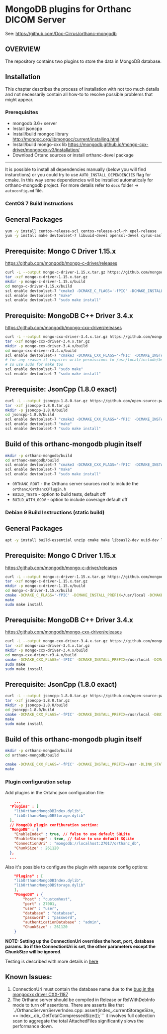 # MongoDB plugins for Orthanc DICOM Server

See: https://github.com/Doc-Cirrus/orthanc-mongodb

## OVERVIEW
The repository contains two plugins to store the data in MongoDB database.

## Installation

This chapter describes the process of installation with not too much details and not necessarily contain all how-to to resolve possible problems that might appear.

### Prerequisites
- mongodb 3.6+ server 
- Install jsoncpp
- Install/build mongoc library http://mongoc.org/libmongoc/current/installing.html
- Install/build mongo-cxx lib https://mongodb.github.io/mongo-cxx-driver/mongocxx-v3/installation/
- Download Ortanc sources or install orthanc-devel package

---
It is possible to install all dependencies manually (below you will find insturctions) or you could try to use ```AUTO_INSTALL_DEPENDENCIES``` flag for cmake. In this way some dependencies will be installed automaticaly for orthanc-mongodb project. For more details refer to ```docs``` folder -> ```autoconfig.md``` file.

### CentOS 7 Build Instructions

## General Packages
```bash
yum -y install centos-release-scl centos-release-scl-rh epel-release
yum -y install make devtoolset-7 libuuid-devel openssl-devel cyrus-sasl-devel cmake3 zlib-devel
```

## Prerequisite: Mongo C Driver 1.15.x
https://github.com/mongodb/mongo-c-driver/releases
```bash
curl -L --output mongo-c-driver-1.15.x.tar.gz https://github.com/mongodb/mongo-c-driver/archive/1.15.x.tar.gz
tar -xzf mongo-c-driver-1.15.x.tar.gz
mkdir -p mongo-c-driver-1.15.x/build
cd mongo-c-driver-1.15.x/build
scl enable devtoolset-7 "cmake3 -DCMAKE_C_FLAGS='-fPIC' -DCMAKE_INSTALL_PREFIX=/usr/local -DCMAKE_BUILD_TYPE=Release -DENABLE_AUTOMATIC_INIT_AND_CLEANUP=OFF .."
scl enable devtoolset-7 "make"
scl enable devtoolset-7 "sudo make install"
```

## Prerequisite: MongoDB C++ Driver 3.4.x
https://github.com/mongodb/mongo-cxx-driver/releases
```bash
curl -L --output mongo-cxx-driver-3.4.x.tar.gz https://github.com/mongodb/mongo-cxx-driver/archive/3.4.x.tar.gz
tar -xzf mongo-cxx-driver-3.4.x.tar.gz
mkdir -p mongo-cxx-driver-3.4.x/build
cd mongo-cxx-driver-r3.4.x/build
scl enable devtoolset-7 "cmake3 -DCMAKE_CXX_FLAGS='-fPIC' -DCMAKE_INSTALL_PREFIX=/usr/local -DCMAKE_BUILD_TYPE=Release -DLIBBSON_DIR=/usr/local -DLIBMONGOC_DIR=/usr/local .."
# for any reason it requires write permissions to /usr/local/include/bsoncxx/v_noabi/bsoncxx/third_party/mnmlstc/share/cmake/core
# so use sudo for make too
scl enable devtoolset-7 "sudo make"
scl enable devtoolset-7 "sudo make install"
```

## Prerequisite: JsonCpp (1.8.0 exact)
```bash
curl -L --output jsoncpp-1.8.0.tar.gz https://github.com/open-source-parsers/jsoncpp/archive/1.8.0.tar.gz
tar -xzf jsoncpp-1.8.0.tar.gz
mkdir -p jsoncpp-1.8.0/build
cd jsoncpp-1.8.0/build
scl enable devtoolset-7 "cmake3 -DCMAKE_CXX_FLAGS='-fPIC' -DCMAKE_INSTALL_PREFIX=/usr/local -DCMAKE_BUILD_TYPE=Release .."
scl enable devtoolset-7 "make"
scl enable devtoolset-7 "sudo make install"
```

## Build of this orthanc-mongodb plugin itself
```bash
mkdir -p orthanc-mongodb/build
cd orthanc-mongodb/build
scl enable devtoolset-7 "cmake3 -DCMAKE_CXX_FLAGS='-fPIC' -DCMAKE_INSTALL_PREFIX=/usr -DCMAKE_BUILD_TYPE=Release -DCMAKE_PREFIX_PATH=/usr/local -DORTHANC_ROOT=/usr/include .."
scl enable devtoolset-7 "make"
scl enable devtoolset-7 "sudo make install"
```

* ```ORTHANC_ROOT``` - the Orthanc server sources root to include the ```orthanc/OrthancCPlugin.h```
* ```BUILD_TESTS``` - option to build tests, default off
* ```BUILD_WITH_GCOV``` - option to include coverage default off

### Debian 9 Build Instructions (static build)

## General Packages
```bash
apt -y install build-essential unzip cmake make libsasl2-dev uuid-dev libssl-dev zlib1g-dev git curl
```

## Prerequisite: Mongo C Driver 1.15.x
https://github.com/mongodb/mongo-c-driver/releases
```bash
curl -L --output mongo-c-driver-1.15.x.tar.gz https://github.com/mongodb/mongo-c-driver/archive/1.15.x.tar.gz
tar -xzf mongo-c-driver-1.15.x.tar.gz
mkdir -p mongo-c-driver-1.15.x/build
cd mongo-c-driver-1.15.x/build
cmake -DCMAKE_C_FLAGS='-fPIC' -DCMAKE_INSTALL_PREFIX=/usr/local -DCMAKE_BUILD_TYPE=Release -DENABLE_STATIC=ON -DENABLE_AUTOMATIC_INIT_AND_CLEANUP=OFF -DENABLE_ICU=OFF ../mongo-c-driver-1.15.x
make
sudo make install
```

## Prerequisite: MongoDB C++ Driver 3.4.x
https://github.com/mongodb/mongo-cxx-driver/releases
```bash
curl -L --output mongo-cxx-driver-3.4.x.tar.gz https://github.com/mongodb/mongo-cxx-driver/archive/3.4.x.tar.gz
tar -xzf mongo-cxx-driver-3.4.x.tar.gz
mkdir -p mongo-cxx-driver-3.4.x/build
cd mongo-cxx-driver-r3.4.x/build
cmake -DCMAKE_CXX_FLAGS='-fPIC' -DCMAKE_INSTALL_PREFIX=/usr/local -DCMAKE_BUILD_TYPE=Release -DBUILD_SHARED_LIBS=OFF -DLIBBSON_DIR=/usr/local -DLIBMONGOC_DIR=/usr/local ..
sudo make
sudo make install
```

## Prerequisite: JsonCpp (1.8.0 exact)
```bash
curl -L --output jsoncpp-1.8.0.tar.gz https://github.com/open-source-parsers/jsoncpp/archive/1.8.0.tar.gz
tar -xzf jsoncpp-1.8.0.tar.gz
mkdir -p jsoncpp-1.8.0/build
cd jsoncpp-1.8.0/build
cmake -DCMAKE_CXX_FLAGS='-fPIC' -DCMAKE_INSTALL_PREFIX=/usr/local -DBUILD_STATIC_LIBS=ON -DBUILD_SHARED_LIBS=OFF -DCMAKE_BUILD_TYPE=Release ..
make
sudo make install
```

## Build of this orthanc-mongodb plugin itself
```bash
mkdir -p orthanc-mongodb/build
cd orthanc-mongodb/build

cmake -DCMAKE_CXX_FLAGS='-fPIC' -DCMAKE_INSTALL_PREFIX=/usr -DLINK_STATIC_LIBS=TRUE -DCMAKE_BUILD_TYPE=Release -DCMAKE_PREFIX_PATH=/usr/local ..
make
```

### Plugin configuration setup

Add plugins in the Ortahc json configuration file:

```json
    ...
  "Plugins" : [
    "libOrthancMongoDBIndex.dylib",
    "libOrthancMongoDBStorage.dylib"
  ],
  // MongoDB plugin confihuration section:
  "MongoDB" : {
    "EnableIndex" : true, // false to use default SQLite 
    "EnableStorage" : true, // false to use default SQLite 
    "ConnectionUri" : "mongodb://localhost:27017/orthanc_db",
    "ChunkSize" : 261120
  },
  ...
```

Also it's possible to configure the plugin with separate config options:

```json
    "Plugins" : [
    "libOrthancMongoDBIndex.dylib",
    "libOrthancMongoDBStorage.dylib"
    ],
    "MongoDB" : {
        "host" : "customhost",
        "port" : 27001,
        "user" : "user",
        "database" : "database",
        "password" : "password",
        "authenticationDatabase" : "admin",
        "ChunkSize" : 261120
    }
```

**NOTE: Setting up the ConnectionUri overrides the host, port, database params. So if the ConnectionUri is set, the other parameters except the ChunkSize will be ignored.**

Testing is described with more details in [here](doc/testing.md)

## Known Issues:

1. ConnectionUri must contain the database name due to the [bug in the mongocxx driver CXX-1187](https://jira.mongodb.org/browse/CXX-1187)
2. The Orthanc server should be compiled in Release or RelWithDebInfo mode to turn off assertions. There are asserts like that 
   `./OrthancServer/ServerIndex.cpp:      assert(index_.currentStorageSize_ == index_.db_.GetTotalCompressedSize());``` it involves full collection scan 
   to aggregate the total AttachedFiles significantly slows the performance down. 



